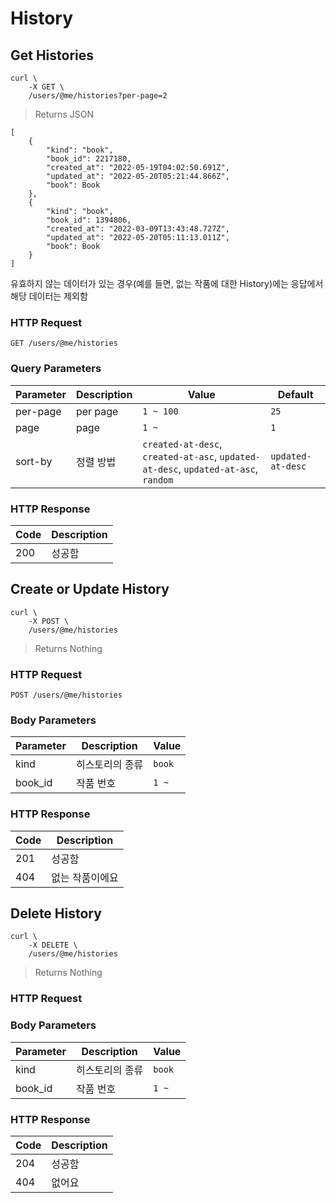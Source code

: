 # History

## Get Histories

```shell
curl \
    -X GET \
    /users/@me/histories?per-page=2
```

> Returns JSON

```jsonc
[
    {
        "kind": "book",
        "book_id": 2217180,
        "created_at": "2022-05-19T04:02:50.691Z",
        "updated_at": "2022-05-20T05:21:44.866Z",
        "book": Book
    },
    {
        "kind": "book",
        "book_id": 1394806,
        "created_at": "2022-03-09T13:43:48.727Z",
        "updated_at": "2022-05-20T05:11:13.011Z",
        "book": Book
    }
]
```

유효하지 않는 데이터가 있는 경우(예를 들면, 없는 작품에 대한 History)에는 응답에서 해당 데이터는 제외함

### HTTP Request

`GET /users/@me/histories`

### Query Parameters

Parameter | Description | Value | Default
--------- | ----------- | ----- | ------
per-page | per page | `1 ~ 100` | `25`
page | page | `1 ~` | `1`
sort-by | 정렬 방법 | `created-at-desc`, `created-at-asc`, `updated-at-desc`, `updated-at-asc`, `random` | `updated-at-desc`

### HTTP Response

Code | Description
---- | ----------
200 | 성공함

## Create or Update History

```shell
curl \
    -X POST \
    /users/@me/histories
```

> Returns Nothing

### HTTP Request

`POST /users/@me/histories`

### Body Parameters

Parameter | Description | Value
--------- | ----------- | -----
kind | 히스토리의 종류 | `book`
book_id | 작품 번호 | `1 ~`

### HTTP Response

Code | Description
---- | ----------
201 | 성공함
404 | 없는 작품이에요

## Delete History

```shell
curl \
    -X DELETE \
    /users/@me/histories
```

> Returns Nothing

### HTTP Request

### Body Parameters

Parameter | Description | Value
--------- | ----------- | ----
kind | 히스토리의 종류 | `book`
book_id | 작품 번호 | `1 ~`

### HTTP Response

Code | Description
---- | ---------
204 | 성공함
404 | 없어요
